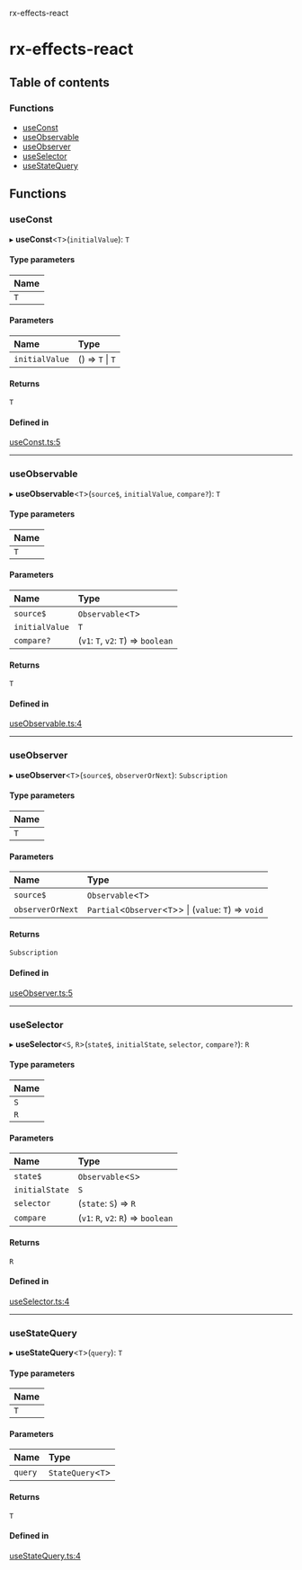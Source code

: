 rx-effects-react

# rx-effects-react

## Table of contents

### Functions

- [useConst](README.md#useconst)
- [useObservable](README.md#useobservable)
- [useObserver](README.md#useobserver)
- [useSelector](README.md#useselector)
- [useStateQuery](README.md#usestatequery)

## Functions

### useConst

▸ **useConst**<`T`\>(`initialValue`): `T`

#### Type parameters

| Name |
| :--- |
| `T`  |

#### Parameters

| Name           | Type             |
| :------------- | :--------------- |
| `initialValue` | () => `T` \| `T` |

#### Returns

`T`

#### Defined in

[useConst.ts:5](https://github.com/mnasyrov/rx-effects/blob/21d97be/packages/rx-effects-react/src/useConst.ts#L5)

---

### useObservable

▸ **useObservable**<`T`\>(`source$`, `initialValue`, `compare?`): `T`

#### Type parameters

| Name |
| :--- |
| `T`  |

#### Parameters

| Name           | Type                                |
| :------------- | :---------------------------------- |
| `source$`      | `Observable`<`T`\>                  |
| `initialValue` | `T`                                 |
| `compare?`     | (`v1`: `T`, `v2`: `T`) => `boolean` |

#### Returns

`T`

#### Defined in

[useObservable.ts:4](https://github.com/mnasyrov/rx-effects/blob/21d97be/packages/rx-effects-react/src/useObservable.ts#L4)

---

### useObserver

▸ **useObserver**<`T`\>(`source$`, `observerOrNext`): `Subscription`

#### Type parameters

| Name |
| :--- |
| `T`  |

#### Parameters

| Name             | Type                                                     |
| :--------------- | :------------------------------------------------------- |
| `source$`        | `Observable`<`T`\>                                       |
| `observerOrNext` | `Partial`<`Observer`<`T`\>\> \| (`value`: `T`) => `void` |

#### Returns

`Subscription`

#### Defined in

[useObserver.ts:5](https://github.com/mnasyrov/rx-effects/blob/21d97be/packages/rx-effects-react/src/useObserver.ts#L5)

---

### useSelector

▸ **useSelector**<`S`, `R`\>(`state$`, `initialState`, `selector`, `compare?`): `R`

#### Type parameters

| Name |
| :--- |
| `S`  |
| `R`  |

#### Parameters

| Name           | Type                                |
| :------------- | :---------------------------------- |
| `state$`       | `Observable`<`S`\>                  |
| `initialState` | `S`                                 |
| `selector`     | (`state`: `S`) => `R`               |
| `compare`      | (`v1`: `R`, `v2`: `R`) => `boolean` |

#### Returns

`R`

#### Defined in

[useSelector.ts:4](https://github.com/mnasyrov/rx-effects/blob/21d97be/packages/rx-effects-react/src/useSelector.ts#L4)

---

### useStateQuery

▸ **useStateQuery**<`T`\>(`query`): `T`

#### Type parameters

| Name |
| :--- |
| `T`  |

#### Parameters

| Name    | Type               |
| :------ | :----------------- |
| `query` | `StateQuery`<`T`\> |

#### Returns

`T`

#### Defined in

[useStateQuery.ts:4](https://github.com/mnasyrov/rx-effects/blob/21d97be/packages/rx-effects-react/src/useStateQuery.ts#L4)
